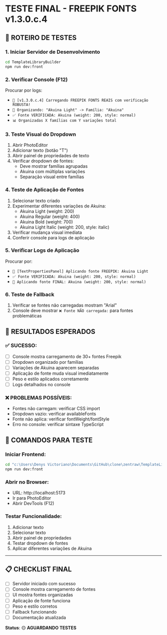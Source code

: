 # TESTE FINAL - FREEPIK FONTS v1.3.0.c.4

## 🧪 ROTEIRO DE TESTES

### 1. **Iniciar Servidor de Desenvolvimento**

```bash
cd TemplateLibraryBuilder
npm run dev:front
```

### 2. **Verificar Console (F12)**

Procurar por logs:

- `🎨 [v1.3.0.c.4] Carregando FREEPIK FONTS REAIS com verificação ROBUSTA!`
- `📁 Organizando: "Akuina Light" -> Família: "Akuina"`
- `✅ Fonte VERIFICADA: Akuina (weight: 200, style: normal)`
- `📊 Organizadas X famílias com Y variações total`

### 3. **Teste Visual do Dropdown**

1. Abrir PhotoEditor
2. Adicionar texto (botão "T")
3. Abrir painel de propriedades de texto
4. Verificar dropdown de fontes:
   - Deve mostrar famílias agrupadas
   - Akuina com múltiplas variações
   - Separação visual entre famílias

### 4. **Teste de Aplicação de Fontes**

1. Selecionar texto criado
2. Experimentar diferentes variações de Akuina:
   - Akuina Light (weight: 200)
   - Akuina Regular (weight: 400)
   - Akuina Bold (weight: 700)
   - Akuina Light Italic (weight: 200, style: italic)
3. Verificar mudança visual imediata
4. Conferir console para logs de aplicação

### 5. **Verificar Logs de Aplicação**

Procurar por:

- `🎨 [TextPropertiesPanel] Aplicando fonte FREEPIK: Akuina Light`
- `✅ Fonte VERIFICADA: Akuina (weight: 200, style: normal)`
- `🎯 Aplicando fonte FINAL: Akuina (weight: 200, style: normal)`

### 6. **Teste de Fallback**

1. Verificar se fontes não carregadas mostram "Arial"
2. Console deve mostrar `❌ Fonte NÃO carregada:` para fontes problemáticas

## 🎯 RESULTADOS ESPERADOS

### ✅ SUCESSO:

- [ ] Console mostra carregamento de 30+ fontes Freepik
- [ ] Dropdown organizado por famílias
- [ ] Variações de Akuina aparecem separadas
- [ ] Aplicação de fonte muda visual imediatamente
- [ ] Peso e estilo aplicados corretamente
- [ ] Logs detalhados no console

### ❌ PROBLEMAS POSSÍVEIS:

- Fontes não carregam: verificar CSS import
- Dropdown vazio: verificar availableFonts
- Fonte não aplica: verificar fontWeight/fontStyle
- Erro no console: verificar sintaxe TypeScript

## 🚀 COMANDOS PARA TESTE

### Iniciar Frontend:

```bash
cd "c:\Users\Denys Victoriano\Documents\GitHub\clone\zentraw\TemplateLibraryBuilder"
npm run dev:front
```

### Abrir no Browser:

- URL: http://localhost:5173
- Ir para PhotoEditor
- Abrir DevTools (F12)

### Testar Funcionalidade:

1. Adicionar texto
2. Selecionar texto
3. Abrir painel de propriedades
4. Testar dropdown de fontes
5. Aplicar diferentes variações de Akuina

---

## 📋 CHECKLIST FINAL

- [ ] Servidor iniciado com sucesso
- [ ] Console mostra carregamento de fontes
- [ ] UI mostra fontes organizadas
- [ ] Aplicação de fonte funciona
- [ ] Peso e estilo corretos
- [ ] Fallback funcionando
- [ ] Documentação atualizada

**Status**: 🟡 **AGUARDANDO TESTES**
